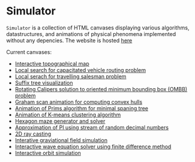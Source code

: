 # Simulator
`Simulator` is a collection of HTML canvases displaying various algorithms, datastructures, and animations of physical phenomena implemented without any depencies.
The website is hosted [here](https://multitalentloes.github.io/Simulator/src/index.html)

Current canvases:
 - [Interactive topographical map](https://multitalentloes.github.io/Simulator/src/topographicalmap/topographicalmap.html)
 - [Local search for capacitated vehicle routing problem](https://multitalentloes.github.io/Simulator/src/CVRP/CVRP.html)
 - [Local serach for travelling salesman problem](https://multitalentloes.github.io/Simulator/src/travelling_salesman/travelling_salesman.html)
 - [Suffix tree visualization](https://multitalentloes.github.io/Simulator/src/suffixtree/suffixtree.html)
 - [Rotating Calipers solution to oriented minimum bounding box (OMBB) problem](https://multitalentloes.github.io/Simulator/src/rotatingcalipers/rotatingcalipers.html)
 - [Graham scan animation for computing convex hulls](https://multitalentloes.github.io/Simulator/src/convexhull/convexhull.html)
 - [Animation of Prims algorithm for minimal spaning tree](https://multitalentloes.github.io/Simulator/src/MST/MST.html)
 - [Animation of K-means clustering algorithm](https://multitalentloes.github.io/Simulator/src/clustering/clustering.html)
 - [Hexagon maze generator and solver](https://multitalentloes.github.io/Simulator/src/hexagonallabyrinth/hexagonallabyritnh.html)
 - [Approximation of PI using stream of random decimal numbers](https://multitalentloes.github.io/Simulator/src/PI/PI.html)
 - [2D ray casting](https://multitalentloes.github.io/Simulator/src/lightsource/lightsource.html)
 - [Interative graviational field simulation](https://multitalentloes.github.io/Simulator/src/gravityvectorfield/gravityvectorfield.html)
 - [Interactive wave equation solver using finite difference method](https://multitalentloes.github.io/Simulator/src/waveequation/waveequation.html)
 - [Interactive orbit simulation](https://multitalentloes.github.io/Simulator/src/orbit/orbit.html)
